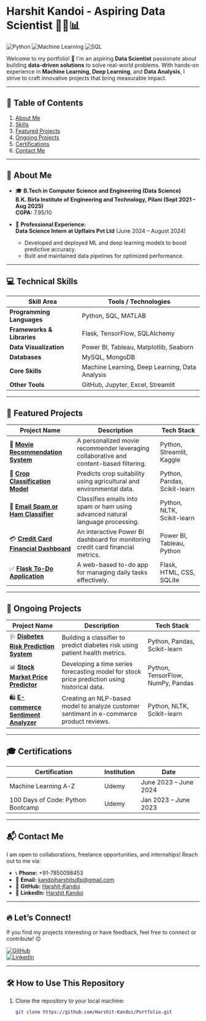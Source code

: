 # Harshit Kandoi - Aspiring Data Scientist 👨‍💻📊  
![Python](https://img.shields.io/badge/Python-Expert-brightgreen) ![Machine Learning](https://img.shields.io/badge/Machine%20Learning-Enthusiast-blue) ![SQL](https://img.shields.io/badge/SQL-Intermediate-yellow)  

Welcome to my portfolio! 🚀 I'm an aspiring **Data Scientist** passionate about building **data-driven solutions** to solve real-world problems. With hands-on experience in **Machine Learning, Deep Learning**, and **Data Analysis**, I strive to craft innovative projects that bring measurable impact.  

---

## 🌟 Table of Contents  
1. [About Me](#-about-me)  
2. [Skills](#-technical-skills)  
3. [Featured Projects](#-featured-projects)  
4. [Ongoing Projects](#-ongoing-projects)  
5. [Certifications](#-certifications)  
6. [Contact Me](#-contact-me)  

---

## 🙋 About Me  

- 🎓 **B.Tech in Computer Science and Engineering (Data Science)**  
  **B.K. Birla Institute of Engineering and Technology, Pilani (Sept 2021 – Aug 2025)**  
  **CGPA:** 7.95/10  

- 💼 **Professional Experience:**  
  **Data Science Intern at Upflairs Pvt Ltd** (June 2024 – August 2024)  
  - Developed and deployed ML and deep learning models to boost predictive accuracy.  
  - Built and maintained data pipelines for optimized performance.  

---

## 💻 Technical Skills  
| **Skill Area**             | **Tools / Technologies**                                 |  
|----------------------------|--------------------------------------------------------|  
| **Programming Languages**  | Python, SQL, MATLAB                                    |  
| **Frameworks & Libraries** | Flask, TensorFlow, SQLAlchemy                          |  
| **Data Visualization**     | Power BI, Tableau, Matplotlib, Seaborn                |  
| **Databases**              | MySQL, MongoDB                                        |  
| **Core Skills**            | Machine Learning, Deep Learning, Data Analysis        |  
| **Other Tools**            | GitHub, Jupyter, Excel, Streamlit                     |  

---

## 📂 Featured Projects  

| **Project Name**                     | **Description**                                                                                                                                       | **Tech Stack**                        |  
|--------------------------------------|-------------------------------------------------------------------------------------------------------------------------------------------------------|---------------------------------------|  
| 🎥 [**Movie Recommendation System**](https://github.com/Harshit-Kandoi/movie-recommender) | A personalized movie recommender leveraging collaborative and content-based filtering.                                                               | Python, Streamlit, Kaggle             |  
| 🌱 [**Crop Classification Model**](https://github.com/Harshit-Kandoi/crops) | Predicts crop suitability using agricultural and environmental data.                                                                                 | Python, Pandas, Scikit-learn          |  
| 📧 [**Email Spam or Ham Classifier**](https://github.com/Harshit-Kandoi/upflairs/tree/main/email) | Classifies emails into spam or ham using advanced natural language processing.                                                                       | Python, NLTK, Scikit-learn            |  
| 💳 [**Credit Card Financial Dashboard**](https://github.com/Harshit-Kandoi/Credit-Card-Financial-Dashboard) | An interactive Power BI dashboard for monitoring credit card financial metrics.                                                                     | Power BI, Tableau, Python             |  
| ✅ [**Flask To-Do Application**](https://github.com/Harshit-Kandoi/flask---Todo-website) | A web-based to-do app for managing daily tasks effectively.                                                                                         | Flask, HTML, CSS, SQLite              |  

---

## 🔄 Ongoing Projects  

| **Project Name**                     | **Description**                                                                                                           | **Tech Stack**                        |  
|--------------------------------------|---------------------------------------------------------------------------------------------------------------------------|---------------------------------------|  
| 🩺 [**Diabetes Risk Prediction System**](https://github.com/Harshit-Kandoi/diabetes-risk-prediction) | Building a classifier to predict diabetes risk using patient health metrics.                                               | Python, Pandas, Scikit-learn          |  
| 📊 [**Stock Market Price Predictor**](https://github.com/Harshit-Kandoi/stock-predictor) | Developing a time series forecasting model for stock price prediction using historical data.                               | Python, TensorFlow, NumPy, Pandas     |  
| 🛍️ [**E-commerce Sentiment Analyzer**](https://github.com/Harshit-Kandoi/sentiment-analysis) | Creating an NLP-based model to analyze customer sentiment in e-commerce product reviews.                                   | Python, NLTK, Scikit-learn            |  

---

## 🎓 Certifications  

| **Certification**                      | **Institution**              | **Date**             |  
|---------------------------------------|-----------------------------|---------------------|  
| Machine Learning A-Z                  | Udemy                       | June 2023 – June 2024 |  
| 100 Days of Code: Python Bootcamp     | Udemy                       | Jan 2023 – June 2023  |  

---

## 📬 Contact Me  

I am open to collaborations, freelance opportunities, and internships! Reach out to me via:  

- 📞 **Phone:** +91-7850098453  
- 📧 **Email:** [kandoiharshitsdlp@gmail.com](mailto:kandoiharshitsdlp@gmail.com)  
- 💼 **GitHub:** [Harshit-Kandoi](https://github.com/Harshit-Kandoi)  
- 🔗 **LinkedIn:** [Harshit Kandoi](https://www.linkedin.com/in/harshit-kandoi-007860210/)  

---

## 🔥 Let’s Connect!  

If you find my projects interesting or have feedback, feel free to connect or contribute! 😊

[![GitHub](https://img.shields.io/badge/Visit-My%20GitHub-black)](https://github.com/Harshit-Kandoi)  
[![LinkedIn](https://img.shields.io/badge/Connect-On%20LinkedIn-blue)](https://www.linkedin.com/in/harshit-kandoi-007860210/)  

---

## 🛠️ How to Use This Repository  

1. Clone the repository to your local machine:  
   ```bash  
   git clone https://github.com/Harshit-Kandoi/Portfolio.git  
